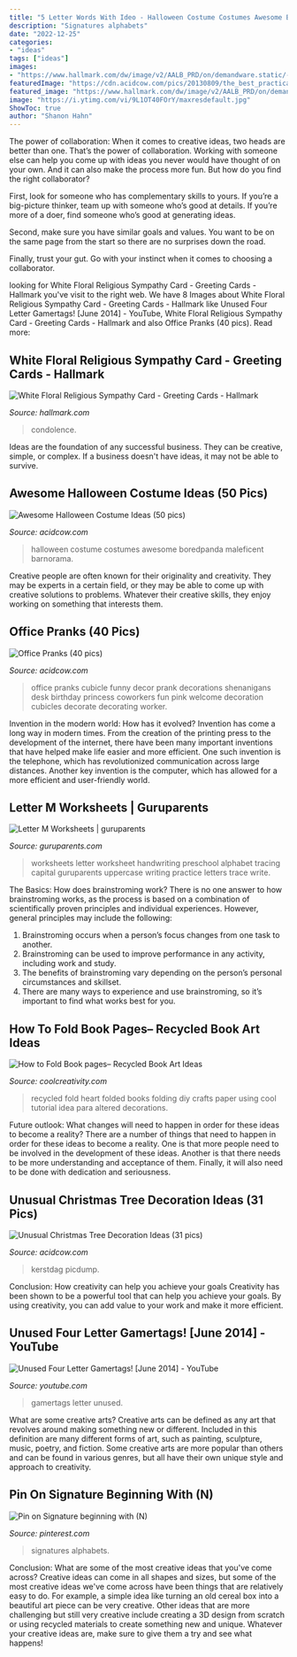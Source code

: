 ```yaml
---
title: "5 Letter Words With Ideo - Halloween Costume Costumes Awesome Boredpanda Maleficent Barnorama"
description: "Signatures alphabets"
date: "2022-12-25"
categories:
- "ideas"
tags: ["ideas"]
images:
- "https://www.hallmark.com/dw/image/v2/AALB_PRD/on/demandware.static/-/Sites-hallmark-master/default/dwc2113732/images/finished-goods/White-Floral-Religious-Sympathy-Card-root-399S1852_PV.1.S1852.jpg_Source_Image.jpg"
featuredImage: "https://cdn.acidcow.com/pics/20130809/the_best_practical_jokes_ever_played_on_office_37.jpg"
featured_image: "https://www.hallmark.com/dw/image/v2/AALB_PRD/on/demandware.static/-/Sites-hallmark-master/default/dwc2113732/images/finished-goods/White-Floral-Religious-Sympathy-Card-root-399S1852_PV.1.S1852.jpg_Source_Image.jpg"
image: "https://i.ytimg.com/vi/9L1OT40FOrY/maxresdefault.jpg"
ShowToc: true
author: "Shanon Hahn"
---
```



The power of collaboration:
When it comes to creative ideas, two heads are better than one. That’s the power of collaboration.
Working with someone else can help you come up with ideas you never would have thought of on your own. And it can also make the process more fun. But how do you find the right collaborator?

First, look for someone who has complementary skills to yours. If you’re a big-picture thinker, team up with someone who’s good at details. If you’re more of a doer, find someone who’s good at generating ideas.

Second, make sure you have similar goals and values. You want to be on the same page from the start so there are no surprises down the road.

Finally, trust your gut. Go with your instinct when it comes to choosing a collaborator.

	

		
looking for White Floral Religious Sympathy Card - Greeting Cards - Hallmark you've visit to the right web. We have 8 Images about White Floral Religious Sympathy Card - Greeting Cards - Hallmark like Unused Four Letter Gamertags! [June 2014] - YouTube, White Floral Religious Sympathy Card - Greeting Cards - Hallmark and also Office Pranks (40 pics). Read more:
		
    
## White Floral Religious Sympathy Card - Greeting Cards - Hallmark

<img loading=lazy src="https://www.hallmark.com/dw/image/v2/AALB_PRD/on/demandware.static/-/Sites-hallmark-master/default/dwc2113732/images/finished-goods/White-Floral-Religious-Sympathy-Card-root-399S1852_PV.1.S1852.jpg_Source_Image.jpg" onerror="this.onerror=null;this.src='https://tse1.mm.bing.net/th?id=OIP.AOprVqix9m1eKXRErkOgqQHaKz&amp;pid=15.1';" alt="White Floral Religious Sympathy Card - Greeting Cards - Hallmark">

_Source: hallmark.com_

>condolence. 

	

Ideas are the foundation of any successful business. They can be creative, simple, or complex. If a business doesn't have ideas, it may not be able to survive.

    
## Awesome Halloween Costume Ideas (50 Pics)

<img loading=lazy src="https://cdn.acidcow.com/pics/20181102/halloween_costumes_46.jpg" onerror="this.onerror=null;this.src='https://tse2.mm.bing.net/th?id=OIP.2rbjEMnEIsaK7ppAarAZJgHaNF&amp;pid=15.1';" alt="Awesome Halloween Costume Ideas (50 pics)">

_Source: acidcow.com_

>halloween costume costumes awesome boredpanda maleficent barnorama. 

	

Creative people are often known for their originality and creativity. They may be experts in a certain field, or they may be able to come up with creative solutions to problems. Whatever their creative skills, they enjoy working on something that interests them.

    
## Office Pranks (40 Pics)

<img loading=lazy src="https://cdn.acidcow.com/pics/20130809/the_best_practical_jokes_ever_played_on_office_37.jpg" onerror="this.onerror=null;this.src='https://tse3.mm.bing.net/th?id=OIP.4VMADKUjgfYAwQUjc1smBAHaFo&amp;pid=15.1';" alt="Office Pranks (40 pics)">

_Source: acidcow.com_

>office pranks cubicle funny decor prank decorations shenanigans desk birthday princess coworkers fun pink welcome decoration cubicles decorate decorating worker. 

	

Invention in the modern world: How has it evolved?
Invention has come a long way in modern times. From the creation of the printing press to the development of the internet, there have been many important inventions that have helped make life easier and more efficient. One such invention is the telephone, which has revolutionized communication across large distances. Another key invention is the computer, which has allowed for a more efficient and user-friendly world.

    
## Letter M Worksheets | Guruparents

<img loading=lazy src="http://www.guruparents.com/image-files/alphabet-worksheets-handwriting-capital-letter-m.png" onerror="this.onerror=null;this.src='https://tse1.mm.bing.net/th?id=OIP.D1VLFzYIpOIEhdLZk1QyowHaKe&amp;pid=15.1';" alt="Letter M Worksheets | guruparents">

_Source: guruparents.com_

>worksheets letter worksheet handwriting preschool alphabet tracing capital guruparents uppercase writing practice letters trace write. 

	

The Basics: How does brainstroming work?
There is no one answer to how brainstroming works, as the process is based on a combination of scientifically proven principles and individual experiences. However, general principles may include the following:
1. Brainstroming occurs when a person’s focus changes from one task to another.
2. Brainstroming can be used to improve performance in any activity, including work and study.
3. The benefits of brainstroming vary depending on the person’s personal circumstances and skillset.
4. There are many ways to experience and use brainstroming, so it’s important to find what works best for you.

    
## How To Fold Book Pages– Recycled Book Art Ideas

<img loading=lazy src="http://coolcreativity.com/wp-content/uploads/2016/03/5-1.jpg" onerror="this.onerror=null;this.src='https://tse2.mm.bing.net/th?id=OIP.ALGFNrPpZP_dutu_BXwGXwHaKX&amp;pid=15.1';" alt="How to Fold Book pages– Recycled Book Art Ideas">

_Source: coolcreativity.com_

>recycled fold heart folded books folding diy crafts paper using cool tutorial idea para altered decorations. 

	

Future outlook: What changes will need to happen in order for these ideas to become a reality?
There are a number of things that need to happen in order for these ideas to become a reality. One is that more people need to be involved in the development of these ideas. Another is that there needs to be more understanding and acceptance of them. Finally, it will also need to be done with dedication and seriousness.

    
## Unusual Christmas Tree Decoration Ideas (31 Pics)

<img loading=lazy src="https://cdn.acidcow.com/pics/20191219/1576780734_l387xcmqka.jpg" onerror="this.onerror=null;this.src='https://tse3.mm.bing.net/th?id=OIP.RRYYYzTIMg9XBSNlBhSmnwHaJ4&amp;pid=15.1';" alt="Unusual Christmas Tree Decoration Ideas (31 pics)">

_Source: acidcow.com_

>kerstdag picdump. 

	

Conclusion: How creativity can help you achieve your goals
Creativity has been shown to be a powerful tool that can help you achieve your goals. By using creativity, you can add value to your work and make it more efficient.

    
## Unused Four Letter Gamertags! [June 2014] - YouTube

<img loading=lazy src="https://i.ytimg.com/vi/9L1OT40FOrY/maxresdefault.jpg" onerror="this.onerror=null;this.src='https://tse4.mm.bing.net/th?id=OIP.bmZPc8djmWQM9BAA5A11SAHaEK&amp;pid=15.1';" alt="Unused Four Letter Gamertags! [June 2014] - YouTube">

_Source: youtube.com_

>gamertags letter unused. 

	

What are some creative arts?
Creative arts can be defined as any art that revolves around making something new or different. Included in this definition are many different forms of art, such as painting, sculpture, music, poetry, and fiction. Some creative arts are more popular than others and can be found in various genres, but all have their own unique style and approach to creativity.

    
## Pin On Signature Beginning With (N)

<img loading=lazy src="https://i.pinimg.com/736x/3c/32/a7/3c32a7adb71ca922df80d82a05c3ce7d.jpg" onerror="this.onerror=null;this.src='https://tse2.mm.bing.net/th?id=OIP.x6687qojQqA8fzTTEKdOKAHaEK&amp;pid=15.1';" alt="Pin on Signature beginning with (N)">

_Source: pinterest.com_

>signatures alphabets. 

	

Conclusion: What are some of the most creative ideas that you've come across?
Creative ideas can come in all shapes and sizes, but some of the most creative ideas we've come across have been things that are relatively easy to do. For example, a simple idea like turning an old cereal box into a beautiful art piece can be very creative. Other ideas that are more challenging but still very creative include creating a 3D design from scratch or using recycled materials to create something new and unique. Whatever your creative ideas are, make sure to give them a try and see what happens!

